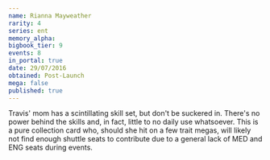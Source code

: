 ```yaml
---
name: Rianna Mayweather
rarity: 4
series: ent
memory_alpha:
bigbook_tier: 9
events: 8
in_portal: true
date: 29/07/2016
obtained: Post-Launch
mega: false
published: true
---
```


Travis' mom has a scintillating skill set, but don't be suckered in. There's no power behind the skills and, in fact, little to no daily use whatsoever. This is a pure collection card who, should she hit on a few trait megas, will likely not find enough shuttle seats to contribute due to a general lack of MED and ENG seats during events.

